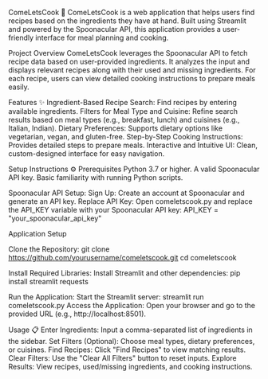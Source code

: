 ComeLetsCook 🍴
ComeLetsCook is a web application that helps users find recipes based on the ingredients they have at hand. Built using Streamlit and powered by the Spoonacular API, this application provides a user-friendly interface for meal planning and cooking.

Project Overview
ComeLetsCook leverages the Spoonacular API to fetch recipe data based on user-provided ingredients. It analyzes the input and displays relevant recipes along with their used and missing ingredients. For each recipe, users can view detailed cooking instructions to prepare meals easily.

Features ✨
Ingredient-Based Recipe Search: Find recipes by entering available ingredients.
Filters for Meal Type and Cuisine: Refine search results based on meal types (e.g., breakfast, lunch) and cuisines (e.g., Italian, Indian).
Dietary Preferences: Supports dietary options like vegetarian, vegan, and gluten-free.
Step-by-Step Cooking Instructions: Provides detailed steps to prepare meals.
Interactive and Intuitive UI: Clean, custom-designed interface for easy navigation.

Setup Instructions ⚙️
Prerequisites
Python 3.7 or higher.
A valid Spoonacular API key.
Basic familiarity with running Python scripts.

Spoonacular API Setup:
Sign Up: Create an account at Spoonacular and generate an API key.
Replace API Key: Open comeletscook.py and replace the API_KEY variable with your Spoonacular API key:
API_KEY = "your_spoonacular_api_key"

Application Setup

Clone the Repository:
git clone https://github.com/yourusername/comeletscook.git
cd comeletscook

Install Required Libraries: Install Streamlit and other dependencies:
pip install streamlit requests

Run the Application: Start the Streamlit server:
streamlit run comeletscook.py
Access the Application: Open your browser and go to the provided URL (e.g., http://localhost:8501).

Usage 📋
Enter Ingredients: Input a comma-separated list of ingredients in the sidebar.
Set Filters (Optional): Choose meal types, dietary preferences, or cuisines.
Find Recipes: Click "Find Recipes" to view matching results.
Clear Filters: Use the "Clear All Filters" button to reset inputs.
Explore Results: View recipes, used/missing ingredients, and cooking instructions.
